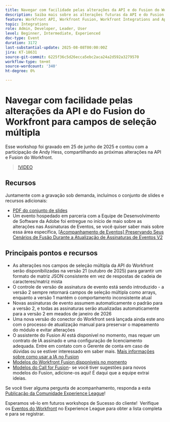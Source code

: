 ```yaml
---
title: Navegar com facilidade pelas alterações da API e do Fusion do Workfront para campos de seleção múltipla
description: Saiba mais sobre as alterações futuras da API e do Fusion do Adobe Workfront, incluindo atualizações de campo de seleção múltipla, controle de versão de assinaturas de eventos e estratégias para evitar alterações.
feature: Workfront API, Workfront Fusion, Workfront Integrations and Apps
topic: Integrations
role: Admin, Developer, Leader, User
level: Beginner, Intermediate, Experienced
doc-type: Event
duration: 3172
last-substantial-update: 2025-08-08T00:00:00Z
jira: KT-18631
source-git-commit: 6225f36c5d26ecca5ebc2aca24a2d592a3279570
workflow-type: tm+mt
source-wordcount: '340'
ht-degree: 0%

---
```



# Navegar com facilidade pelas alterações da API e do Fusion do Workfront para campos de seleção múltipla

Esse workshop foi gravado em 25 de junho de 2025 e contou com a participação de Andy Hess, compartilhando as próximas alterações na API e Fusion do Workfront.

>[!VIDEO](https://video.tv.adobe.com/v/3469978/?learn=on&enablevpops)

## Recursos

Juntamente com a gravação sob demanda, incluímos o conjunto de slides e recursos adicionais:
* [PDF do conjunto de slides](https://workfront-experience.s3.us-west-2.amazonaws.com/Training/Guides/Customer+Success+at+Scale/Navigating+the+API+and+Fusion+Changes+for+Multi-Select+Fields+with+Ease+062425.pdf)
* Um evento hospedado em parceria com a Equipe de Desenvolvimento de Software da Adobe foi entregue no início de maio sobre as alterações nas Assinaturas de Eventos, se você quiser saber mais sobre essa área específica, [[Acompanhamento de Eventos] Preservando Seus Cenários de Fusão Durante a Atualização de Assinaturas de Eventos V2](https://experienceleaguecommunities.adobe.com/t5/workfront-discussions/event-follow-up-preserving-your-fusion-scenarios-during-the/m-p/754182#M4041)

## Principais pontos e recursos

* As alterações nos campos de seleção múltipla da API do Workfront serão disponibilizadas na versão 21 (outubro de 2025) para garantir um formato de matriz JSON consistente em vez de respostas de cadeia de caracteres/matriz mista
* O controle de versão de assinatura de evento está sendo introduzido - a versão 2 sempre retornará campos de seleção múltipla como arrays, enquanto a versão 1 mantém o comportamento inconsistente atual
* Novas assinaturas de evento assumem automaticamente o padrão para a versão 2, e todas as assinaturas serão atualizadas automaticamente para a versão 2 em meados de janeiro de 2026
* Uma nova versão do conector do Workfront será lançada ainda este ano com o processo de atualização manual para preservar o mapeamento do módulo e evitar alterações
* O assistente do Fusion AI está disponível no momento, mas requer um contrato de IA assinado e uma configuração de licenciamento adequada. Entre em contato com o Gerente de conta em caso de dúvidas ou se estiver interessado em saber mais. [Mais informações sobre como usar a IA no Fusion](https://experienceleague.adobe.com/en/docs/workfront-fusion/using/manage-scenarios/fusion-ai-assistant)
* [Modelos do Workfront Fusion disponíveis no momento](https://experienceleague.adobe.com/en/docs/workfront-fusion/using/create-and-manage-templates/currently-available-fusion-templates)
* [Modelos do Call for Fusion](https://experienceleaguecommunities.adobe.com/t5/workfront-discussions/call-for-fusion-template-ideas/m-p/732085#M3686)- se você tiver sugestões para novos modelos do Fusion, adicione-os aqui! É daqui que a equipe extrai ideias.  

Se você tiver alguma pergunta de acompanhamento, responda a esta [Publicação da Comunidade Experience League](https://experienceleaguecommunities.adobe.com/t5/workfront-discussions/event-follow-up-navigating-the-workfront-api-and-fusion-changes/td-p/761253)! 

Esperamos vê-lo em futuros workshops de Sucesso do cliente!  Verifique os [Eventos do Workfront](https://experienceleague.adobe.com/events/?filters=Workfront) no Experience League para obter a lista completa e para se registrar.